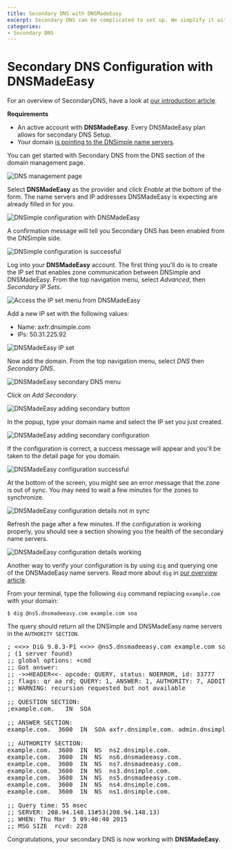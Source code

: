 ```yaml
---
title: Secondary DNS with DNSMadeEasy
excerpt: Secondary DNS can be complicated to set up. We simplify it with provider specific settings for DNSMadeEasy.
categories:
- Secondary DNS
---
```


# Secondary DNS Configuration with DNSMadeEasy

For an overview of SecondaryDNS, have a look at [our introduction article](/articles/secondary-dns).

**Requirements**

* An active account with **DNSMadeEasy**. Every DNSMadeEasy plan allows for secondary DNS Setup.
* Your domain [is pointing to the DNSimple name servers](/articles/pointing-domain-to-dnsimple).

You can get started with Secondary DNS from the DNS section of the domain management page.

![DNS management page](/files/setup-secondary-dns.png)

Select **DNSMadeEasy** as the provider and click *Enable* at the bottom of the form. The name servers and IP addresses DNSMadeEasy is expecting are already filled in for you.

![DNSimple configuration with DNSMadeEasy](/files/dns-made-easy-enabling.png)

A confirmation message will tell you Secondary DNS has been enabled from the DNSimple side.

![DNSimple configuration is successful](/files/secondary-dns-confirmation-message.png)

Log into your **DNSMadeEasy** account. The first thing you'll do is to create the IP set that enables zone communication between DNSimple and DNSMadeEasy. From the top navigation menu, select *Advanced*, then *Secondary IP Sets*.

![Access the IP set menu from DNSMadeEasy](/files/dns-made-easy-ip-set-menu.png)

Add a new IP set with the following values:

* Name: axfr.dnsimple.com
* IPs: 50.31.225.92

![DNSMadeEasy IP set](/files/dns-made-easy-ip-set.png)

Now add the domain. From the top navigation menu, select *DNS* then *Secondary DNS*.

![DNSMadeEasy secondary DNS menu](/files/dns-made-easy-menu.png)

Click on *Add Secondary*.

![DNSMadeEasy adding secondary button](/files/dns-made-easy-secondary-click.png)

In the popup, type your domain name and select the IP set you just created.

![DNSMadeEasy adding secondary configuration](/files/dns-made-easy-popup.png)

If the configuration is correct, a success message will appear and you'll be taken to the detail page for you domain.

![DNSMadeEasy configuration successful](/files/dns-made-easy-config-success.png)

At the bottom of the screen, you might see an error message that the zone is out of sync. You may need to wait a few minutes for the zones to synchronize.

![DNSMadeEasy configuration details not in sync](/files/dns-made-easy-sync.png)

Refresh the page after a few minutes. If the configuration is working properly, you should see a section showing you the health of the secondary name servers.

![DNSMadeEasy configuration details working](/files/dns-made-easy-working.png)

Another way to verify your configuration is by using `dig` and querying one of the DNSMadeEasy name servers. Read more about `dig` in [our overview article](/articles/how-dig/).

From your terminal, type the following `dig` command replacing `example.com` with your domain:

`$ dig @ns5.dnsmadeeasy.com example.com soa`

The query should return all the DNSimple and DNSMadeEasy name servers in the `AUTHORITY SECTION`.

<pre>
; <<>> DiG 9.8.3-P1 <<>> @ns5.dnsmadeeasy.com example.com soa
; (1 server found)
;; global options: +cmd
;; Got answer:
;; ->>HEADER<<- opcode: QUERY, status: NOERROR, id: 33777
;; flags: qr aa rd; QUERY: 1, ANSWER: 1, AUTHORITY: 7, ADDITIONAL: 0
;; WARNING: recursion requested but not available

;; QUESTION SECTION:
;example.com.   IN  SOA

;; ANSWER SECTION:
example.com.  3600  IN  SOA axfr.dnsimple.com. admin.dnsimple.com. 1425544360 86400 7200 604800 300

;; AUTHORITY SECTION:
example.com.  3600  IN  NS  ns2.dnsimple.com.
example.com.  3600  IN  NS  ns6.dnsmadeeasy.com.
example.com.  3600  IN  NS  ns7.dnsmadeeasy.com.
example.com.  3600  IN  NS  ns3.dnsimple.com.
example.com.  3600  IN  NS  ns5.dnsmadeeasy.com.
example.com.  3600  IN  NS  ns4.dnsimple.com.
example.com.  3600  IN  NS  ns1.dnsimple.com.

;; Query time: 55 msec
;; SERVER: 208.94.148.13#53(208.94.148.13)
;; WHEN: Thu Mar  5 09:40:40 2015
;; MSG SIZE  rcvd: 228
</pre>

Congratulations, your secondary DNS is now working with **DNSMadeEasy**.
